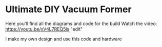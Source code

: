 # Ultimate DIY Vacuum Former
Here you'll find all the diagrams and code for the build
Watch the video: https://youtu.be/xV4L7REQ5ls
"edit"

I make my own design and use this code and hardware
